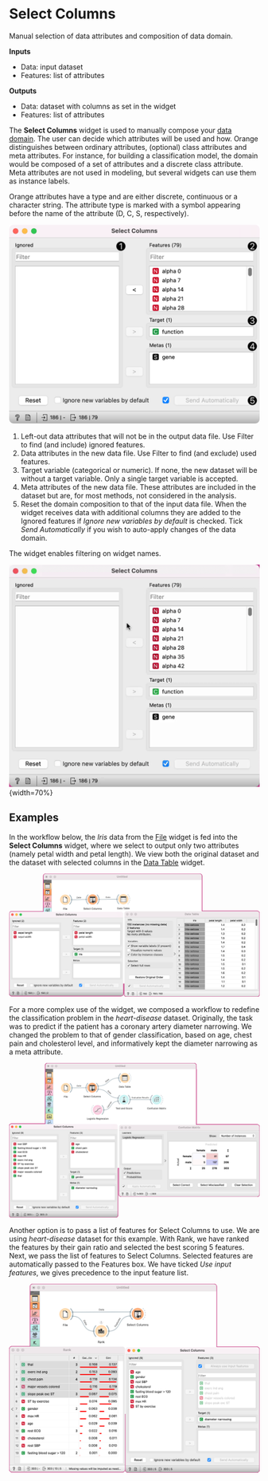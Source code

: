 Select Columns
==============

Manual selection of data attributes and composition of data domain.

**Inputs**

- Data: input dataset
- Features: list of attributes

**Outputs**

- Data: dataset with columns as set in the widget
- Features: list of attributes

The **Select Columns** widget is used to manually compose your [data domain](https://en.wikipedia.org/wiki/Data_domain). The user can decide which attributes will be used and how. Orange distinguishes between ordinary attributes, (optional) class attributes and meta attributes. For instance, for building a classification model, the domain would be composed of a set of attributes and a discrete class attribute. Meta attributes are not used in modeling, but several widgets can use them as instance labels.

Orange attributes have a type and are either discrete, continuous or a character string. The attribute type is marked with a symbol appearing before the name of the attribute (D, C, S, respectively).

![](images/SelectColumns-stamped.png)

1. Left-out data attributes that will not be in the output data file. Use Filter to find (and include) ignored features.
2. Data attributes in the new data file. Use Filter to find (and exclude) used features.
3. Target variable (categorical or numeric). If none, the new dataset will be without a target variable. Only a single target variable is accepted.
4. Meta attributes of the new data file. These attributes are included in the dataset but are, for most methods, not considered in the analysis.
5. Reset the domain composition to that of the input data file. When the widget receives data with additional columns they are added to the Ignored features if *Ignore new variables by default* is checked. Tick *Send Automatically* if you wish to auto-apply changes of the data domain.

The widget enables filtering on widget names.

![](images/selectcolumns-selection.png){width=70%}

Examples
--------

In the workflow below, the *Iris* data from the [File](../data/file.md) widget is fed into the **Select Columns** widget, where we select to output only two attributes (namely petal width and petal length). We view both the original dataset and the dataset with selected columns in the [Data Table](../data/datatable.md) widget.

![](images/SelectColumns-Example1.png)

For a more complex use of the widget, we composed a workflow to redefine the classification problem in the *heart-disease* dataset. Originally, the task was to predict if the patient has a coronary artery diameter narrowing. We changed the problem to that of gender classification, based on age, chest pain and cholesterol level, and informatively kept the diameter narrowing as a meta attribute.

![](images/SelectColumns-Example2.png)

Another option is to pass a list of features for Select Columns to use. We are using *heart-disease* dataset for this example. With Rank, we have ranked the features by their gain ratio and selected the best scoring 5 features. Next, we pass the list of features to Select Columns. Selected features are automatically passed to the Features box. We have ticked *Use input features*, we gives precedence to the input feature list.

![](images/SelectColumns-Example3.png)
